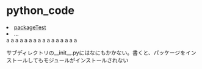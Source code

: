 # python_code
<li><a href="#packageTest">packageTest</a></li>
<li>...</li>
a
a
a
a
a
a
a
a
a
a
a
a
a
a
a
a











<p id="packageTest">サブディレクトリの__init__.pyにはなにもかかない。書くと、パッケージをインストールしてもモジュールがインストールされない</p>
